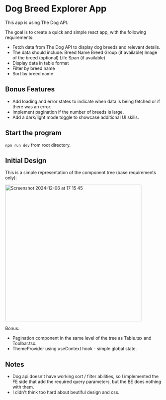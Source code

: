 # Dog Breed Explorer App

This app is using  The Dog API.

The goal is to create a quick and simple react app, with the following requirements:

* Fetch data from The Dog API to display dog breeds and relevant details.
* The data should include:
  Breed Name
  Breed Group (if available)
  Image of the breed (optional)
  Life Span (if available)
* Display data in table format
* Filter by breed name
* Sort by breed name

## Bonus Features

* Add loading and error states to indicate when data is being fetched or if there was an error.
* Implement pagination if the number of breeds is large.
* Add a dark/light mode toggle to showcase additional UI skills.

## Start the program
`npm run dev` from root directory.

## Initial Design

This is a simple representation of the component tree (base requirements only):

<img width="438" alt="Screenshot 2024-12-06 at 17 15 45" src="https://github.com/user-attachments/assets/f5459316-651a-47db-9b63-64e915970fec">

Bonus:

* Pagination component in the same level of the tree as Table.tsx and Toolbar.tsx.
* ThemeProvider using useContext hook - simple global state.

## Notes

* Dog api doesn't have working sort / filter abilities, so I implemented the FE side that add the required query parameters, but the BE does nothing with them.
* I didn't think too hard about beutiful design and css.
